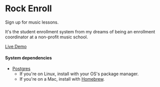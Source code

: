 # Rock Enroll

Sign up for music lessons.

It's the student enrollment system from my dreams of being an enrollment
coordinator at a non-profit music school.

[Live Demo](https://rockenroll.herokuapp.com/)

#### System dependencies

* [Postgres](http://www.postgresql.org/download/)
  * If you're on Linux, install with your OS's package manager.
  * If you're on a Mac, install with [Homebrew](http://brew.sh/).
